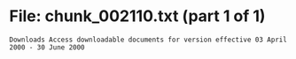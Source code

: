 ﻿# File: chunk_002110.txt (part 1 of 1)
```
Downloads Access downloadable documents for version effective 03 April 2000 - 30 June 2000
```

